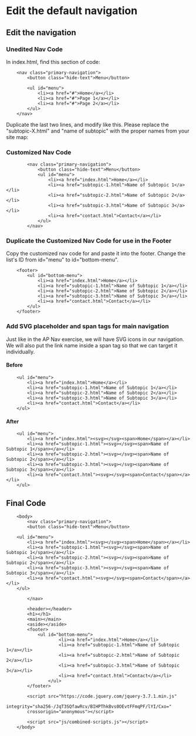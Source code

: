# Edit the default navigation


## Edit the navigation

### Unedited Nav Code

In index.html, find this section of code:

        <nav class="primary-navigation">
            <button class="hide-text">Menu</button>

            <ul id="menu">
                <li><a href="#">Home</a></li>
                <li><a href="#">Page 1</a></li>
                <li><a href="#">Page 2</a></li>
            </ul>
        </nav>

Duplicate the last two lines, and modify like this. Please replace the "subtopic-X.html" and "name of subtopic" with the proper names from your site map:

### Customized Nav Code

            <nav class="primary-navigation">
                <button class="hide-text">Menu</button>
                <ul id="menu">
                    <li><a href="index.html">Home</a></li>
                    <li><a href="subtopic-1.html">Name of Subtopic 1</a></li>
                    <li><a href="subtopic-2.html">Name of Subtopic 2</a></li>
                    <li><a href="subtopic-3.html">Name of Subtopic 3</a></li>
                    <li><a href="contact.html">Contact</a></li>
                </ul>
            </nav>

### Duplicate the Customized Nav Code for use in the Footer

Copy the customized nav code for and paste it into the footer. Change the list's ID from id="menu" to id="bottom-menu".

        <footer>
            <ul id="bottom-menu">
                <li><a href="index.html">Home</a></li>
                <li><a href="subtopic-1.html">Name of Subtopic 1</a></li>
                <li><a href="subtopic-2.html">Name of Subtopic 2</a></li>
                <li><a href="subtopic-3.html">Name of Subtopic 3</a></li>
                <li><a href="contact.html">Contact</a></li>
            </ul>
        </footer>

### Add SVG placeholder and span tags for main navigation

Just like in the AP Nav exercise, we will have SVG icons in our navigation. We will also put the link name inside a span tag so that we can target it individually.

#### Before

        <ul id="menu">
            <li><a href="index.html">Home</a></li>
            <li><a href="subtopic-1.html">Name of Subtopic 1</a></li>
            <li><a href="subtopic-2.html">Name of Subtopic 2</a></li>
            <li><a href="subtopic-3.html">Name of Subtopic 3</a></li>
            <li><a href="contact.html">Contact</a></li>
        </ul>

#### After

        <ul id="menu">
            <li><a href="index.html"><svg></svg><span>Home</span></a></li>
            <li><a href="subtopic-1.html"><svg></svg><span>Name of Subtopic 1</span></a></li>
            <li><a href="subtopic-2.html"><svg></svg><span>Name of Subtopic 2</span></a></li>
            <li><a href="subtopic-3.html"><svg></svg><span>Name of Subtopic 3</span></a></li>
            <li><a href="contact.html"><svg></svg><span>Contact</span></a></li>
        </ul>


## Final Code

        <body>
            <nav class="primary-navigation">
            <button class="hide-text">Menu</button>

        <ul id="menu">
            <li><a href="index.html"><svg></svg><span>Home</span></a></li>
            <li><a href="subtopic-1.html"><svg></svg><span>Name of Subtopic 1</span></a></li>
            <li><a href="subtopic-2.html"><svg></svg><span>Name of Subtopic 2</span></a></li>
            <li><a href="subtopic-3.html"><svg></svg><span>Name of Subtopic 3</span></a></li>
            <li><a href="contact.html"><svg></svg><span>Contact</span></a></li>
        </ul>

            </nav>
            
            <header></header>
            <h1></h1>
            <main></main>
            <aside></aside>
            <footer>
                <ul id="bottom-menu">
                        <li><a href="index.html">Home</a></li>
                        <li><a href="subtopic-1.html">Name of Subtopic 1</a></li>
                        <li><a href="subtopic-2.html">Name of Subtopic 2</a></li>
                        <li><a href="subtopic-3.html">Name of Subtopic 3</a></li>
                        <li><a href="contact.html">Contact</a></li>
                    </ul>
            </footer>

            <script src="https://code.jquery.com/jquery-3.7.1.min.js"
            integrity="sha256-/JqT3SQfawRcv/BIHPThkBvs0OEvtFFmqPF/lYI/Cxo="
            crossorigin="anonymous"></script>

            <script src="js/combined-scripts.js"></script>
        </body>